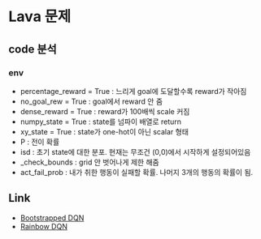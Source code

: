 # Lava 문제
## code 분석
### env
* percentage_reward = True : 느리게 goal에 도달할수록 reward가 작아짐
* no_goal_rew = True : goal에서 reward 안 줌
* dense_reward = True : reward가 100배씩 scale 커짐
* numpy_state = True : state를 넘파이 배열로 return
* xy_state = True : state가 one-hot이 아닌 scalar 형태
* P : 전이 확률
* isd : 초기 state에 대한 분포. 현재는 무조건 (0,0)에서 시작하게 설정되어있음  
* _check_bounds : grid 안 벗어나게 제한 해줌
* act_fail_prob : 내가 취한 행동이 실패할 확률. 나머지 3개의 행동의 확률이 됨.


## Link
* [Bootstrapped DQN](https://joungheekim.github.io/2020/12/06/code-review/)
* [Rainbow DQN](https://velog.io/@isseebx/Noisy-networks-for-exploration)

